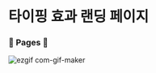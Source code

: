 # 타이핑 효과 랜딩 페이지

### :bookmark_tabs:&nbsp;Pages&nbsp;:bookmark_tabs:

![ezgif com-gif-maker](https://user-images.githubusercontent.com/93702328/179370800-c36b7d45-c3d7-49f3-854b-18db604f39a2.gif)
